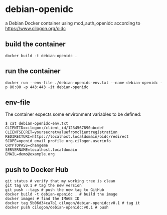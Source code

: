 # debian-openidc
a Debian Docker container using mod_auth_openidc according to https://www.cilogon.org/oidc

## build the container
```
docker build -t debian-openidc .
```

## run the container
```
docker run --env-file ./debian-openidc-env.txt --name debian-openidc -p 80:80 -p 443:443 -it debian-openidc
```

## env-file
The container expects some environment variables to be defined:
```
$ cat debian-openidc-env.txt
CLIENTID=cilogon:/client_id/1234567890abcdef
CLIENTSECRET=yoursecretvaluefromclientregistration
REDIRECTURI=https://localhost.localdomain/oidc/redirect
SCOPE=openid email profile org.cilogon.userinfo
CRYPTOPASS=changeme
SERVERNAME=localhost.localdomain
EMAIL=demo@example.org
```

## push to Docker Hub
```
git status # verify that my working tree is clean
git tag v0.1 # tag the new version
git push --tags # push the new tag to GitHub
docker build -t debian-openidc . # build the image
docker images # find the IMAGE ID
docker tag 5b06d34ca7b1 cilogon/debian-openidc:v0.1 # tag it
docker push cilogon/debian-openidc:v0.1 # push
